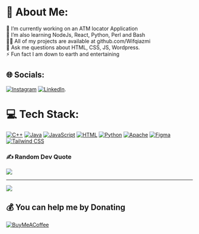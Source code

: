 # 💫 About Me:
🔭 I’m currently working on an ATM locator Application<br>🌱 I’m also learning NodeJs, React, Python, Perl and Bash<br>👨‍💻 All of my projects are available at github.com/Wifqiazmi<br>💬 Ask me questions about HTML, CSS, JS, Wordpress.<br>⚡ Fun fact I am down to earth and entertaining


## 🌐 Socials:
[![Instagram](https://img.shields.io/badge/Instagram-%23E4405F.svg?logo=Instagram&logoColor=white)](https://instagram.com/wifqiazmi) [![LinkedIn](https://img.shields.io/badge/LinkedIn-%230077B5.svg?logo=linkedin&logoColor=white)](https://www.linkedin.com/in/wifqi-azmi-bb8815221).

# 💻 Tech Stack:
[![C++](https://img.shields.io/badge/c++-%2300599C.svg?style=for-the-badge&logo=c%2B%2B&logoColor=white)](https://en.wikipedia.org/wiki/C%2B%2B)
[![Java](https://img.shields.io/badge/Java-%23ED8B00.svg?style=for-the-badge&logo=java&logoColor=white)](https://www.java.com/)
[![JavaScript](https://img.shields.io/badge/javascript-%23323330.svg?style=for-the-badge&logo=javascript&logoColor=%23F7DF1E)](https://developer.mozilla.org/en-US/docs/Web/JavaScript)
[![HTML](https://img.shields.io/badge/html5-%23E34F26.svg?style=for-the-badge&logo=html&logoColor=white)](https://developer.mozilla.org/en-US/docs/Web/HTML)
[![Python](https://img.shields.io/badge/python-3670A0?style=for-the-badge&logo=python&logoColor=ffdd54)](https://www.python.org/)
[![Apache](https://img.shields.io/badge/apache-%23D42029.svg?style=for-the-badge&logo=apache&logoColor=white)](https://www.apache.org/)
[![Figma](https://img.shields.io/badge/Figma-%23F24E1E.svg?style=for-the-badge&logo=Figma&logoColor=white)](https://www.figma.com/)
[![Tailwind CSS](https://img.shields.io/badge/Tailwind%20CSS-%2338B2AC.svg?style=for-the-badge&logo=tailwind-css&logoColor=white)](https://tailwindcss.com/)



### ✍️ Random Dev Quote
![](https://quotes-github-readme.vercel.app/api?type=horizontal&theme=tokyonight)

---
[![](https://visitcount.itsvg.in/api?id=techvaness&icon=0&color=9)](https://visitcount.itsvg.in)

  ## 💰 You can help me by Donating
  [![BuyMeACoffee](https://img.shields.io/badge/Buy%20Me%20a%20Coffee-ffdd00?style=for-the-badge&logo=buy-me-a-coffee&logoColor=black)](https://buymeacoffee.com/techvaness) 

  
